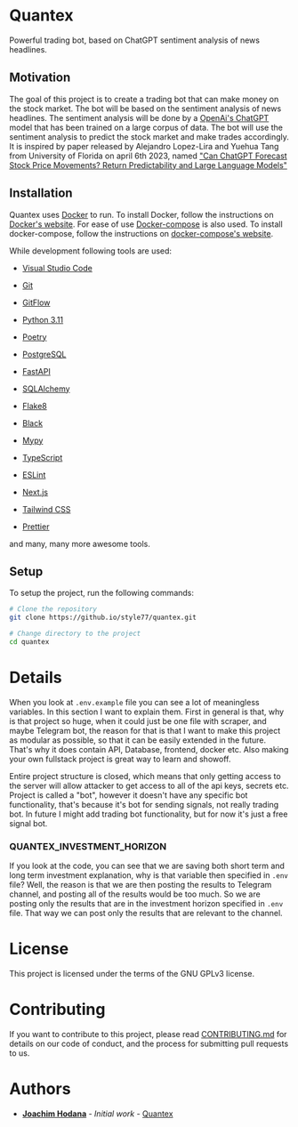 # Quantex

Powerful trading bot, based on ChatGPT sentiment analysis of news headlines.

## Motivation

The goal of this project is to create a trading bot that can make money on the stock market. The bot will be based on the sentiment analysis of news headlines. The sentiment analysis will be done by a [OpenAi's ChatGPT](https://chat.openai.com/) model that has been trained on a large corpus of data. The bot will use the sentiment analysis to predict the stock market and make trades accordingly. It is inspired by paper released by Alejandro Lopez-Lira and Yuehua Tang from University of Florida on april 6th 2023, named ["Can ChatGPT Forecast Stock Price Movements? Return Predictability and Large Language Models"](https://arxiv.org/pdf/2304.07619.pdf)

## Installation

Quantex uses [Docker](https://www.docker.com/) to run. To install Docker, follow the instructions on [Docker's website](https://docs.docker.com/get-docker/). For ease of use [Docker-compose](https://docs.docker.com/compose/) is also used. To install docker-compose, follow the instructions on [docker-compose's website](https://docs.docker.com/compose/install/).

While development following tools are used:
- [Visual Studio Code](https://code.visualstudio.com/)
- [Git](https://git-scm.com/)
- [GitFlow](https://github.com/petervanderdoes/gitflow-avh)

- [Python 3.11](https://www.python.org/downloads/release/python-3110/)
- [Poetry](https://python-poetry.org/docs/)

- [PostgreSQL](https://www.postgresql.org/)
- [FastAPI](https://fastapi.tiangolo.com/)
- [SQLAlchemy](https://www.sqlalchemy.org/)

- [Flake8](https://flake8.pycqa.org/en/latest/)
- [Black](https://black.readthedocs.io/en/stable/)
- [Mypy](https://mypy.readthedocs.io/en/stable/)

- [TypeScript](https://www.typescriptlang.org/)
- [ESLint](https://eslint.org/)
- [Next.js](https://nextjs.org/)
- [Tailwind CSS](https://tailwindcss.com/)
- [Prettier](https://prettier.io/)

and many, many more awesome tools.

## Setup

To setup the project, run the following commands:

```bash
# Clone the repository
git clone https://github.io/style77/quantex.git

# Change directory to the project
cd quantex

```

# Details

When you look at `.env.example` file you can see a lot of meaningless variables. In this section I want to explain them.
First in general is that, why is that project so huge, when it could just be one file with scraper, and maybe Telegram bot, the reason for that is that I want to make this project as modular as possible, so that it can be easily extended in the future. That's why it does contain API, Database, frontend, docker etc. Also making your own fullstack project is great way to learn and showoff.

Entire project structure is closed, which means that only getting access to the server will allow attacker to get access to all of the api keys, secrets etc.
Project is called a "bot", however it doesn't have any specific bot functionality, that's because it's bot for sending signals, not really trading bot. In future I might add trading bot functionality, but for now it's just a free signal bot.

### QUANTEX_INVESTMENT_HORIZON
If you look at the code, you can see that we are saving both short term and long term investment explanation, why is that variable then specified in `.env` file? Well, the reason is that we are then posting the results to Telegram channel, and posting all of the results would be too much. So we are posting only the results that are in the investment horizon specified in `.env` file. That way we can post only the results that are relevant to the channel.

# License

This project is licensed under the terms of the GNU GPLv3 license.

# Contributing

If you want to contribute to this project, please read [CONTRIBUTING.md](CONTRIBUTING.md) for details on our code of conduct, and the process for submitting pull requests to us.

# Authors

- **[Joachim Hodana](github.com/style77)** - _Initial work_ - [Quantex](github.com/style77/quantex)